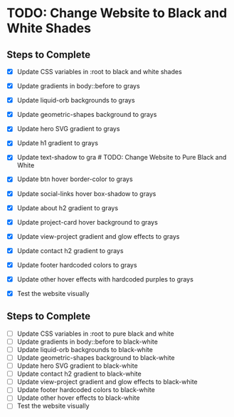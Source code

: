 # TODO: Change Website to Black and White Shades

## Steps to Complete
- [x] Update CSS variables in :root to black and white shades
- [x] Update gradients in body::before to grays
- [x] Update liquid-orb backgrounds to grays
- [x] Update geometric-shapes background to grays
- [x] Update hero SVG gradient to grays
- [x] Update h1 gradient to grays
- [x] Update text-shadow to gra # TODO: Change Website to Pure Black and White
- [x] Update btn hover border-color to grays
- [x] Update social-links hover box-shadow to grays
- [x] Update about h2 gradient to grays
- [x] Update project-card hover background to grays
- [x] Update view-project gradient and glow effects to grays
- [x] Update contact h2 gradient to grays
- [x] Update footer hardcoded colors to grays
- [x] Update other hover effects with hardcoded purples to grays

- [x] Test the website visually
## Steps to Complete
- [ ] Update CSS variables in :root to pure black and white
- [ ] Update gradients in body::before to black-white
- [ ] Update liquid-orb backgrounds to black-white
- [ ] Update geometric-shapes background to black-white
- [ ] Update hero SVG gradient to black-white
- [ ] Update contact h2 gradient to black-white
- [ ] Update view-project gradient and glow effects to black-white
- [ ] Update footer hardcoded colors to black-white
- [ ] Update other hover effects to black-white
- [ ] Test the website visually

